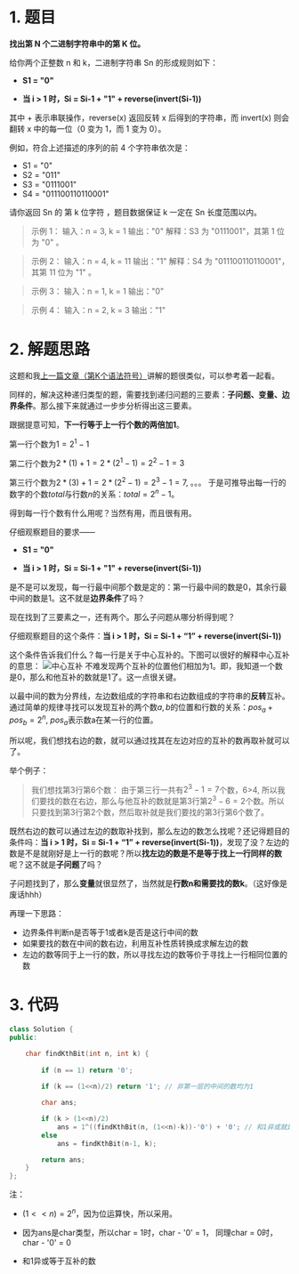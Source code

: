 ﻿# 1. 题目
**找出第 N 个二进制字符串中的第 K 位。**

给你两个正整数 n 和 k，二进制字符串  Sn 的形成规则如下：

 - **S1 = "0"**
   
 - **当 i > 1 时，Si = Si-1 + "1" + reverse(invert(Si-1))**
 
其中 + 表示串联操作，reverse(x) 返回反转 x 后得到的字符串，而 invert(x) 则会翻转 x 中的每一位（0 变为 1，而 1 变为 0）。

例如，符合上述描述的序列的前 4 个字符串依次是：

- S1 = "0"
- S2 = "011"
- S3 = "0111001"
- S4 = "011100110110001"

请你返回  Sn 的 第 k 位字符 ，题目数据保证 k 一定在 Sn 长度范围以内。

> 示例 1：
> 输入：n = 3, k = 1 
> 输出："0" 
> 解释：S3 为 "0111001"，其第 1 位为 "0" 。 

>示例 2：
> 输入：n = 4, k = 11 
> 输出："1" 
> 解释：S4 为 "011100110110001"，其第 11 位为 "1" 。

> 示例 3：
> 输入：n = 1, k = 1 
> 输出："0" 

>示例 4：
> 输入：n = 2, k = 3 
> 输出："1"

# 2. 解题思路
这题和我[上一篇文章（第K个语法符号）](https://blog.csdn.net/qq_32614873/article/details/122962121?spm=1001.2014.3001.5501)讲解的题很类似，可以参考着一起看。

同样的，解决这种递归类型的题，需要找到递归问题的三要素：**子问题、变量、边界条件**。那么接下来就通过一步步分析得出这三要素。

跟据提意可知，**下一行等于上一行个数的两倍加1**。

第一行个数为${1 = 2^1-1}$

第二行个数为${2*(1)+1 = 2*(2^1-1) = 2^2-1 = 3}$

第三行个数为${2*(3)+1 = 2*(2^2-1) = 2^3-1 = 7}$,
。。。
于是可推导出每一行的数字的个数${total}$与行数${n}$的关系：${total = 2^n-1}$。

得到每一行个数有什么用呢？当然有用，而且很有用。

仔细观察题目的要求——

 - **S1 = "0"**
   
 - **当 i > 1 时，Si = Si-1 + "1" + reverse(invert(Si-1))**

是不是可以发现，每一行最中间那个数是定的：第一行最中间的数是0，其余行最中间的数是1。这不就是**边界条件**了吗？

现在找到了三要素之一，还有两个。那么子问题从哪分析得到呢？

仔细观察题目的这个条件：**当 i > 1 时，Si = Si-1 + “1” + reverse(invert(Si-1))**

这个条件告诉我们什么？每一行是关于中心互补的。下图可以很好的解释中心互补的意思：
![中心互补](https://img-blog.csdnimg.cn/9c900b840968470d87c4c31769a8e23a.png?x-oss-process=image/watermark,type_d3F5LXplbmhlaQ,shadow_50,text_Q1NETiBA6YKj6YKj6YKj6YKj5Liq5bCP6ZmI,size_20,color_FFFFFF,t_70,g_se,x_16)
不难发现两个互补的位置他们相加为1。即，我知道一个数是0，那么和他互补的数就是1了。这一点很关键。

以最中间的数为分界线，左边数组成的字符串和右边数组成的字符串的**反转**互补。通过简单的规律寻找可以发现互补的两个数${a, b}$的位置和行数的关系：${pos_a + pos_b = 2^n}$, ${pos_a}$表示数a在某一行的位置。

所以呢，我们想找右边的数，就可以通过找其在左边对应的互补的数再取补就可以了。

举个例子：

> 我们想找第3行第6个数：
> 由于第三行一共有${2^3-1 = 7}$个数，6>4, 所以我们要找的数在右边，那么与他互补的数就是第3行第${2^3-6 = 2}$个数。所以只要找到第3行第2个数，然后取补就是我们要找的第3行第6个数了。

既然右边的数可以通过左边的数取补找到，那么左边的数怎么找呢？还记得题目的条件吗：**当 i > 1 时，Si = Si-1 + “1” + reverse(invert(Si-1))**，发现了没？左边的数是不是就刚好是上一行的数呢？所以**找左边的数是不是等于找上一行同样的数**呢？这不就是**子问题**了吗？

子问题找到了，那么**变量**就很显然了，当然就是**行数n和需要找的数k**。（这好像是废话hhh）

再理一下思路：

- 边界条件判断n是否等于1或者k是否是这行中间的数
- 如果要找的数在中间的数右边，利用互补性质转换成求解左边的数
- 左边的数等同于上一行的数，所以寻找左边的数等价于寻找上一行相同位置的数


# 3. 代码
```cpp
class Solution {
public:

    char findKthBit(int n, int k) {
        
        if (n == 1) return '0';
        
        if (k == (1<<n)/2) return '1'; // 非第一层的中间的数均为1

        char ans;

        if (k > (1<<n)/2)
            ans = 1^((findKthBit(n, (1<<n)-k))-'0') + '0'; // 和1异或就是取反
        else 
            ans = findKthBit(n-1, k);

        return ans;
    }
};
```
注：
- ${(1<<n) = 2^n}$，因为位运算快，所以采用。

- 因为ans是char类型，所以char = 1时，char - '0' = 1， 同理char = 0时，char - '0' = 0

- 和1异或等于互补的数
